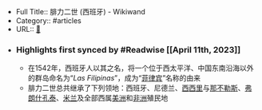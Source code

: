 - Full Title:: 腓力二世 (西班牙) - Wikiwand
- Category:: #articles
- URL:: [🔗](https://www.wikiwand.com/zh-sg/%E8%85%93%E5%8A%9B%E4%BA%8C%E4%B8%96_(%E8%A5%BF%E7%8F%AD%E7%89%99))
- ### Highlights first synced by #Readwise [[April 11th, 2023]]
    - 在1542年，西班牙人以其之名，将一个位于西太平洋、中国东南沿海以外的群岛命名为“*Las Filipinas*”，成为“[菲律宾](/zh-sg/%E8%8F%B2%E5%BE%8B%E5%AE%BE)”名称的由来
    - 腓力二世总共继承了下列领地：西班牙、尼德兰、[西西里](/zh-sg/%E8%A5%BF%E8%A5%BF%E9%87%8C%E5%B2%9B "西西里岛")与[那不勒斯](/zh-sg/%E9%82%A3%E4%B8%8D%E5%8B%92%E6%96%AF)、[弗朗什孔泰](/zh-sg/%E5%BC%97%E6%9C%97%E4%BB%80-%E5%AD%94%E6%B3%B0)、[米兰](/zh-sg/%E7%B1%B3%E5%85%B0 "米兰")及全部西属[美洲](/zh-sg/%E7%BE%8E%E6%B4%B2)和[非洲](/zh-sg/%E9%9D%9E%E6%B4%B2)殖民地
